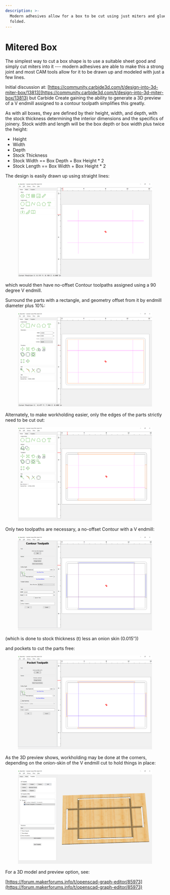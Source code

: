 ```yaml
---
description: >-
  Modern adhesives allow for a box to be cut using just miters and glued and
  folded.
---
```


# Mitered Box

The simplest way to cut a box shape is to use a suitable sheet good and simply cut miters into it --- modern adhesives are able to make this a strong joint and most CAM tools allow for it to be drawn up and modeled with just a few lines.

Initial discussion at: [https://community.carbide3d.com/t/design-into-3d-miter-box/13813](https://community.carbide3d.com/t/design-into-3d-miter-box/13813) but Carbide Create gaining the ability to generate a 3D preview of a V endmill assigned to a contour toolpath simplifies this greatly.

As with all boxes, they are defined by their height, width, and depth, with the stock thickness determining the interior dimensions and the specifics of joinery. Stock width and length will be the box depth or box width plus twice the height:

* Height
* Width
* Depth
* Stock Thickness
* Stock Width == Box Depth + Box Height \* 2
* Stock Length == Box Width + Box Height \* 2

The design is easily drawn up using straight lines:

<figure><img src=".gitbook/assets/image (2) (1).png" alt=""><figcaption></figcaption></figure>

which would then have no-offset Contour toolpaths assigned using a 90 degree V endmill.

Surround the parts with a rectangle, and geometry offset from it by endmill diameter plus 10%:

<figure><img src=".gitbook/assets/image (4).png" alt=""><figcaption></figcaption></figure>

Alternately, to make workholding easier, only the edges of the parts strictly need to be cut out:

<figure><img src=".gitbook/assets/image (9).png" alt=""><figcaption></figcaption></figure>

Only two toolpaths are necessary, a no-offset Contour with a V endmill:

<figure><img src=".gitbook/assets/image (5).png" alt=""><figcaption></figcaption></figure>

(which is done to stock thickness (t) less an onion skin (0.015″))

and pockets to cut the parts free:

<figure><img src=".gitbook/assets/image (8).png" alt=""><figcaption></figcaption></figure>

As the 3D preview shows, workholding may be done at the corners, depending on the onion-skin of the V endmill cut to hold things in place:

<figure><img src=".gitbook/assets/image (7).png" alt=""><figcaption></figcaption></figure>

For a 3D model and preview option, see:

[https://forum.makerforums.info/t/openscad-graph-editor/85973](https://forum.makerforums.info/t/openscad-graph-editor/85973)
